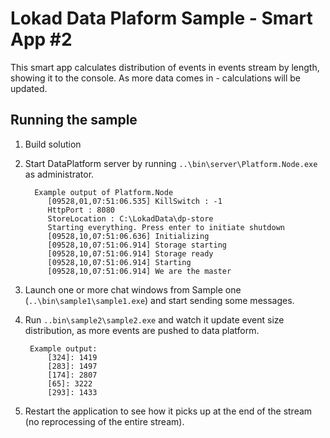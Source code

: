 ﻿Lokad Data Plaform Sample - Smart App #2
========

This smart app calculates distribution of events in events stream by length, 
showing it to the console. As more data comes in - calculations will be updated.

Running the sample
---------
1. Build solution
2. Start DataPlatform server by running `..\bin\server\Platform.Node.exe` as administrator.

         Example output of Platform.Node
            [09528,01,07:51:06.535] KillSwitch : -1
            HttpPort : 8080
            StoreLocation : C:\LokadData\dp-store
            Starting everything. Press enter to initiate shutdown
            [09528,10,07:51:06.636] Initializing
            [09528,10,07:51:06.914] Storage starting
            [09528,10,07:51:06.914] Storage ready
            [09528,10,07:51:06.914] Starting
            [09528,10,07:51:06.914] We are the master


3. Launch one or more chat windows from Sample one (`..\bin\sample1\sample1.exe`) 
and start sending some messages.

4. Run `..bin\sample2\sample2.exe` and watch it update event size distribution, as more events are
pushed to data platform.

        Example output:
            [324]: 1419
            [283]: 1497
            [174]: 2807
            [65]: 3222
            [293]: 1433

5. Restart the application to see how it picks up at the end of the stream (no reprocessing of the entire stream).